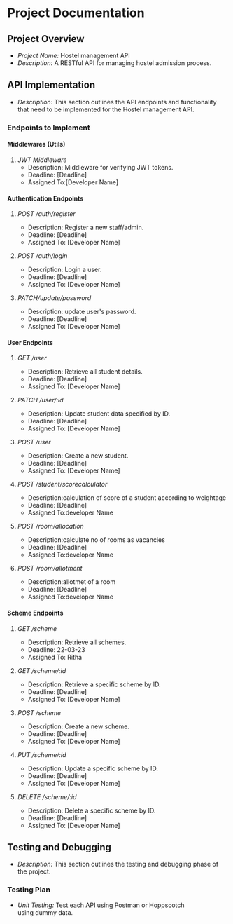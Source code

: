 # Project Documentation

## Project Overview
- *Project Name:* Hostel management API
- *Description:* A RESTful API for managing hostel admission process.

## API Implementation
- *Description:* This section outlines the API endpoints and functionality that need to be implemented for the Hostel management API.
  
### Endpoints to Implement

#### Middlewares (Utils) 

1. *JWT Middleware*
   - Description: Middleware for verifying JWT tokens.
   - Deadline: [Deadline]
   - Assigned To:[Developer Name]


#### Authentication Endpoints

1. *POST /auth/register*
   - Description: Register a new staff/admin.
   - Deadline: [Deadline]
   - Assigned To: [Developer Name]


2. *POST /auth/login*
    - Description: Login a user.
    - Deadline: [Deadline]
    - Assigned To: [Developer Name]

3. *PATCH/update/password*
    - Description: update user's password.
    - Deadline: [Deadline]
    - Assigned To: [Developer Name]


#### User Endpoints

1. *GET /user*
   - Description: Retrieve all student details.
   - Deadline: [Deadline]
   - Assigned To: [Developer Name]


2. *PATCH /user/:id*
   - Description: Update student data specified by ID.
   - Deadline: [Deadline]
   - Assigned To: [Developer Name]


3. *POST /user*
   - Description: Create a new student.
   - Deadline: [Deadline]
   - Assigned To: [Developer Name]

4. *POST /student/scorecalculator*
   - Description:calculation of score of a student according to weightage
   - Deadline: [Deadline]
   - Assigned To:developer Name

5. *POST /room/allocation*
   - Description:calculate no of rooms as vacancies
   - Deadline: [Deadline]
   - Assigned To:developer Name

6. *POST /room/allotment*
   - Description:allotmet of a room
   - Deadline: [Deadline]
   - Assigned To:developer Name
   

#### Scheme Endpoints

1. *GET /scheme*
   - Description: Retrieve all schemes.
   - Deadline: 22-03-23
   - Assigned To: Ritha

2. *GET /scheme/:id*
   - Description: Retrieve a specific scheme by ID.
   - Deadline: [Deadline]
   - Assigned To: [Developer Name]

3. *POST /scheme*
   - Description: Create a new scheme.
   - Deadline: [Deadline]
   - Assigned To: [Developer Name]

4. *PUT /scheme/:id*
   - Description: Update a specific scheme by ID.
   - Deadline: [Deadline]
   - Assigned To: [Developer Name]


5. *DELETE /scheme/:id*
   - Description: Delete a specific scheme by ID.
   - Deadline: [Deadline]
   - Assigned To: [Developer Name]



## Testing and Debugging
- *Description:* This section outlines the testing and debugging phase of the project.

### Testing Plan
- *Unit Testing:* Test each API using Postman or Hoppscotch using dummy data.